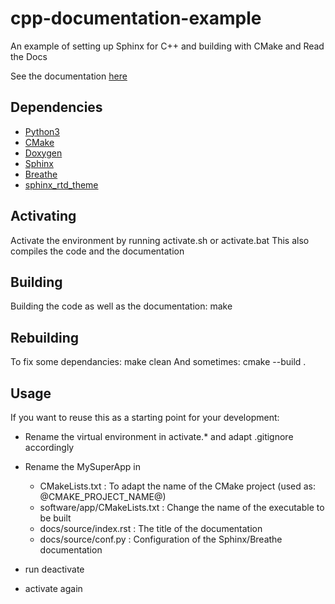 # cpp-documentation-example
An example of setting up Sphinx for C++ and building with CMake and Read the Docs

See the documentation [here](https://cpp-documentation-example.readthedocs.io/en/latest/)

## Dependencies

- [Python3](https://www.python.org/downloads/)
- [CMake](https://cmake.org/download/)
- [Doxygen](http://www.doxygen.nl/download.html)
- [Sphinx](https://www.sphinx-doc.org/en/master/usage/installation.html)
- [Breathe](https://pypi.org/project/breathe/)
- [sphinx_rtd_theme](https://github.com/rtfd/sphinx_rtd_theme)

## Activating

Activate the environment by running activate.sh or activate.bat
This also compiles the code and the documentation

## Building

Building the code as well as the documentation: make

## Rebuilding

To fix some dependancies: make clean
And sometimes: cmake --build .

## Usage

If you want to reuse this as a starting point for your development:

- Rename the virtual environment in activate.* and adapt .gitignore accordingly
- Rename the MySuperApp in

  - CMakeLists.txt : To adapt the name of the CMake project (used as: @CMAKE_PROJECT_NAME@)
  - software/app/CMakeLists.txt : Change the name of the executable to be built
  - docs/source/index.rst : The title of the documentation
  - docs/source/conf.py : Configuration of the Sphinx/Breathe documentation
  
- run deactivate
- activate again


